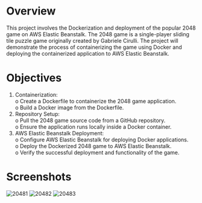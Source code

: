 # Overview
This project involves the Dockerization and deployment of the popular 2048 game on AWS Elastic Beanstalk. The 2048 game is a single-player sliding tile puzzle game originally created by Gabriele Cirulli. The project will demonstrate the process of containerizing the game using Docker and deploying the containerized application to AWS Elastic Beanstalk.
# Objectives
 1.	Containerization:<br>
o	Create a Dockerfile to containerize the 2048 game application.<br/>
o	Build a Docker image from the Dockerfile.<br/>
2.	Repository Setup:</br>
 o	Pull the 2048 game source code from a GitHub repository.</br>
 o	Ensure the application runs locally inside a Docker container.</br>
3.	AWS Elastic Beanstalk Deployment:</br>
 o	Configure AWS Elastic Beanstalk for deploying Docker applications.</br>
 o	Deploy the Dockerized 2048 game to AWS Elastic Beanstalk.</br>
 o	Verify the successful deployment and functionality of the game.</br>
# Screenshots
![20481](https://github.com/Tanmayyy209/DockerizationOf_2048_Game/assets/114731714/ecdd3def-476d-4abb-b9f2-055b4b9c2085)
![20482](https://github.com/Tanmayyy209/DockerizationOf_2048_Game/assets/114731714/571f6710-8ed8-4b28-9b52-c4b147466497)
![20483](https://github.com/Tanmayyy209/DockerizationOf_2048_Game/assets/114731714/405cbac0-e4b0-4b3a-9f73-d4c173e87cb4)
